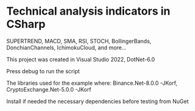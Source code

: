 # Technical analysis indicators in CSharp

SUPERTREND, MACD, SMA, RSI, STOCH, BollingerBands, DonchianChannels, IchimokuCloud, and more...

This project was created in Visual Studio 2022, DotNet-6.0

Press debug to run the script

The libraries used for the example where:
Binance.Net-8.0.0 -JKorf, CryptoExchange.Net-5.0.0 -JKorf

Install if needed the necessary dependencies before testing from NuGet
